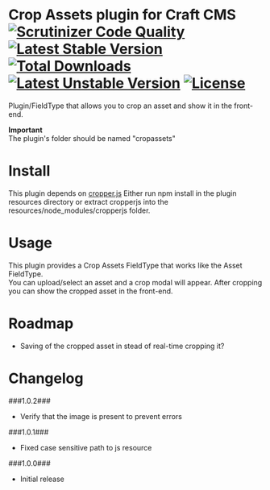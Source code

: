 Crop Assets plugin for Craft CMS [![Scrutinizer Code Quality](https://scrutinizer-ci.com/g/boboldehampsink/cropassets/badges/quality-score.png?b=master)](https://scrutinizer-ci.com/g/boboldehampsink/cropassets/?branch=master) [![Latest Stable Version](https://poser.pugx.org/boboldehampsink/cropassets/v/stable)](https://packagist.org/packages/boboldehampsink/cropassets) [![Total Downloads](https://poser.pugx.org/boboldehampsink/cropassets/downloads)](https://packagist.org/packages/boboldehampsink/cropassets) [![Latest Unstable Version](https://poser.pugx.org/boboldehampsink/cropassets/v/unstable)](https://packagist.org/packages/boboldehampsink/cropassets) [![License](https://poser.pugx.org/boboldehampsink/cropassets/license)](https://packagist.org/packages/boboldehampsink/cropassets)
=================

Plugin/FieldType that allows you to crop an asset and show it in the front-end.

__Important__  
The plugin's folder should be named "cropassets"  

Install
=================

This plugin depends on [cropper.js](https://github.com/fengyuanchen/cropperjs)
Either run npm install in the plugin resources directory or extract cropperjs into the resources/node_modules/cropperjs folder.

Usage
=================
This plugin provides a Crop Assets FieldType that works like the Asset FieldType.  
You can upload/select an asset and a crop modal will appear.
After cropping you can show the cropped asset in the front-end.

Roadmap
=================
 - Saving of the cropped asset in stead of real-time cropping it?

Changelog
=================
###1.0.2###
 - Verify that the image is present to prevent errors

###1.0.1###
 - Fixed case sensitive path to js resource

###1.0.0###
 - Initial release
